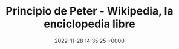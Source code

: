---
title: "Principio de Peter - Wikipedia, la enciclopedia libre"
link: "https://es.wikipedia.org/wiki/Principio_de_Peter"
date: "2022-11-28 14:35:25 +0000"
---